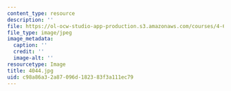 ```yaml
---
content_type: resource
description: ''
file: https://ol-ocw-studio-app-production.s3.amazonaws.com/courses/4-614-religious-architecture-and-islamic-cultures-fall-2002/c98a86a32a87096d182383f3a111ec79_4044.jpg
file_type: image/jpeg
image_metadata:
  caption: ''
  credit: ''
  image-alt: ''
resourcetype: Image
title: 4044.jpg
uid: c98a86a3-2a87-096d-1823-83f3a111ec79
---
```

